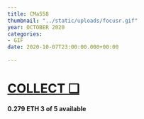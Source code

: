 ```yaml
---
title: CMa558
thumbnail: "../static/uploads/focusr.gif"
year: OCTOBER 2020
categories:
- GIF
date: 2020-10-07T23:00:00.000+00:00

---
```

# [COLLECT ❑](https://app.rarible.com/token/0xd07dc4262bcdbf85190c01c996b4c06a461d2430:32203:0xa1acaddd259649d470b42c95738e5e89c8d8a233 "CMa558") 

#### **0.279 ETH** 3 of 5 available